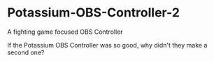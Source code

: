 # Potassium-OBS-Controller-2
A fighting game focused OBS Controller

If the Potassium OBS Controller was so good, why didn't they make a second one?

